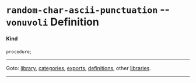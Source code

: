

<a id='definition__vonuvoli__random-char-ascii-punctuation'></a>

# `random-char-ascii-punctuation` -- `vonuvoli` Definition


<a id='definition__vonuvoli__random-char-ascii-punctuation__kind'></a>

#### Kind

`procedure`;

----

Goto: [library](../../vonuvoli/_index.md#library__vonuvoli), [categories](../../vonuvoli/categories/_index.md#toc__vonuvoli__categories), [exports](../../vonuvoli/exports/_index.md#toc__vonuvoli__exports), [definitions](../../vonuvoli/definitions/_index.md#toc__vonuvoli__definitions), other [libraries](../../_libraries.md#toc__libraries).

----

